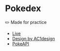 # Pokedex

:pencil2: Made for practice

- [Live](#)
- [Design by AC1design](https://dribbble.com/shots/15128634-Pokemon-Pokedex-Website-Redesign-Concept)
- [PokeAPI](https://pokeapi.co/)